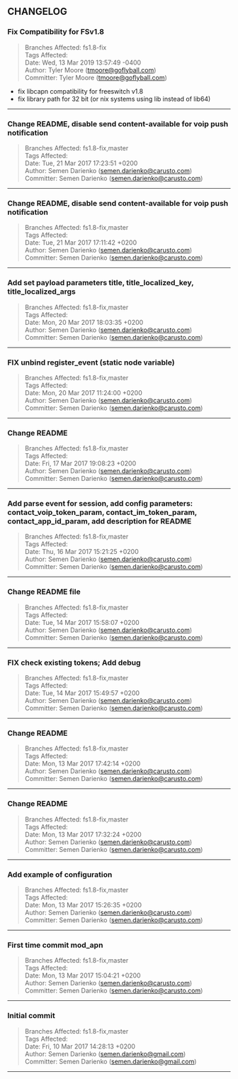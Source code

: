 ## CHANGELOG



### Fix Compatibility for FSv1.8

> Branches Affected: fs1.8-fix  
> Tags Affected:   
> Date: Wed, 13 Mar 2019 13:57:49 -0400  
> Author: Tyler Moore (tmoore@goflyball.com)  
> Committer: Tyler Moore (tmoore@goflyball.com)  

- fix libcapn compatibility for freeswitch v1.8
- fix library path for 32 bit (or nix systems using lib instead of lib64)


---


### Change README, disable send content-available for voip push notification

> Branches Affected: fs1.8-fix,master  
> Tags Affected:   
> Date: Tue, 21 Mar 2017 17:23:51 +0200  
> Author: Semen Darienko (semen.darienko@carusto.com)  
> Committer: Semen Darienko (semen.darienko@carusto.com)  



---


### Change README, disable send content-available for voip push notification

> Branches Affected: fs1.8-fix,master  
> Tags Affected:   
> Date: Tue, 21 Mar 2017 17:11:42 +0200  
> Author: Semen Darienko (semen.darienko@carusto.com)  
> Committer: Semen Darienko (semen.darienko@carusto.com)  



---


### Add set payload parameters title, title_localized_key, title_localized_args

> Branches Affected: fs1.8-fix,master  
> Tags Affected:   
> Date: Mon, 20 Mar 2017 18:03:35 +0200  
> Author: Semen Darienko (semen.darienko@carusto.com)  
> Committer: Semen Darienko (semen.darienko@carusto.com)  



---


### FIX unbind register_event (static node variable)

> Branches Affected: fs1.8-fix,master  
> Tags Affected:   
> Date: Mon, 20 Mar 2017 11:24:00 +0200  
> Author: Semen Darienko (semen.darienko@carusto.com)  
> Committer: Semen Darienko (semen.darienko@carusto.com)  



---


### Change README

> Branches Affected: fs1.8-fix,master  
> Tags Affected:   
> Date: Fri, 17 Mar 2017 19:08:23 +0200  
> Author: Semen Darienko (semen.darienko@carusto.com)  
> Committer: Semen Darienko (semen.darienko@carusto.com)  



---


### Add parse event for session, add config parameters: contact_voip_token_param, contact_im_token_param, contact_app_id_param, add description for README

> Branches Affected: fs1.8-fix,master  
> Tags Affected:   
> Date: Thu, 16 Mar 2017 15:21:25 +0200  
> Author: Semen Darienko (semen.darienko@carusto.com)  
> Committer: Semen Darienko (semen.darienko@carusto.com)  



---


### Change README file

> Branches Affected: fs1.8-fix,master  
> Tags Affected:   
> Date: Tue, 14 Mar 2017 15:58:07 +0200  
> Author: Semen Darienko (semen.darienko@carusto.com)  
> Committer: Semen Darienko (semen.darienko@carusto.com)  



---


### FIX check existing tokens; Add debug

> Branches Affected: fs1.8-fix,master  
> Tags Affected:   
> Date: Tue, 14 Mar 2017 15:49:57 +0200  
> Author: Semen Darienko (semen.darienko@carusto.com)  
> Committer: Semen Darienko (semen.darienko@carusto.com)  



---


### Change README

> Branches Affected: fs1.8-fix,master  
> Tags Affected:   
> Date: Mon, 13 Mar 2017 17:42:14 +0200  
> Author: Semen Darienko (semen.darienko@carusto.com)  
> Committer: Semen Darienko (semen.darienko@carusto.com)  



---


### Change README

> Branches Affected: fs1.8-fix,master  
> Tags Affected:   
> Date: Mon, 13 Mar 2017 17:32:24 +0200  
> Author: Semen Darienko (semen.darienko@carusto.com)  
> Committer: Semen Darienko (semen.darienko@carusto.com)  



---


### Add example of configuration

> Branches Affected: fs1.8-fix,master  
> Tags Affected:   
> Date: Mon, 13 Mar 2017 15:26:35 +0200  
> Author: Semen Darienko (semen.darienko@carusto.com)  
> Committer: Semen Darienko (semen.darienko@carusto.com)  



---


### First time commit mod_apn

> Branches Affected: fs1.8-fix,master  
> Tags Affected:   
> Date: Mon, 13 Mar 2017 15:04:21 +0200  
> Author: Semen Darienko (semen.darienko@carusto.com)  
> Committer: Semen Darienko (semen.darienko@carusto.com)  



---


### Initial commit

> Branches Affected: fs1.8-fix,master  
> Tags Affected:   
> Date: Fri, 10 Mar 2017 14:28:13 +0200  
> Author: Semen Darienko (semen.darienko@gmail.com)  
> Committer: Semen Darienko (semen.darienko@gmail.com)  



---


